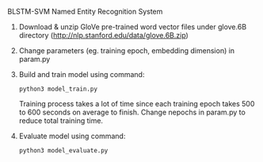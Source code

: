 BLSTM-SVM Named Entity Recognition System


1. Download & unzip GloVe pre-trained word vector files under glove.6B directory
   (http://nlp.stanford.edu/data/glove.6B.zip)


2. Change parameters (eg. training epoch, embedding dimension) in param.py


3. Build and train model using command:

	   python3 model_train.py
    
   Training process takes a lot of time since each training epoch takes 500 to 600 seconds
   on average to finish. Change nepochs in param.py to reduce total training time.


4. Evaluate model using command:

	   python3 model_evaluate.py
